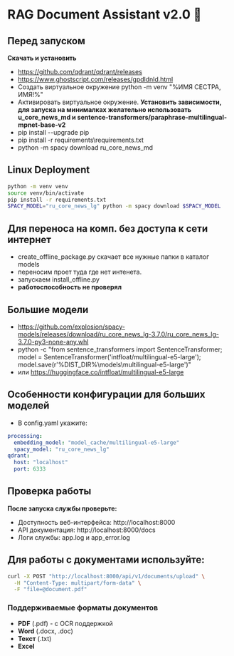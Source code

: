 # RAG Document Assistant v2.0 🚀
## Перед запуском
**Скачать и установить**
- https://github.com/qdrant/qdrant/releases
- https://www.ghostscript.com/releases/gpdldnld.html
- Создать виртуальное окружение python -m venv "%ИМЯ СЕСТРА, ИМЯ!%"
- Активировать виртуальное окружение.
**Установить зависимости, для запуска на минималках желательно использовать u_core_news_md и sentence-transformers/paraphrase-multilingual-mpnet-base-v2**
- pip install --upgrade pip
- pip install -r requirements\requirements.txt
- python -m spacy download ru_core_news_md

## Linux Deployment
```bash
python -m venv venv
source venv/bin/activate
pip install -r requirements.txt
SPACY_MODEL="ru_core_news_lg" python -m spacy download $SPACY_MODEL
```

## Для переноса на комп. без доступа к сети интернет
 - create_offline_package.py скачает все нужные папки в каталог models
 - переносим проет туда где нет интенета.
 - запускаем install_offline.py
 - **работоспособность не проверял**

## Большие модели
- https://github.com/explosion/spacy-models/releases/download/ru_core_news_lg-3.7.0/ru_core_news_lg-3.7.0-py3-none-any.whl
- python -c "from sentence_transformers import SentenceTransformer; model = SentenceTransformer('intfloat/multilingual-e5-large'); model.save(r'%DIST_DIR%\\models\\multilingual-e5-large')"
- или https://huggingface.co/intfloat/multilingual-e5-large

## Особенности конфигурации для больших моделей
- В config.yaml укажите:
```yaml
processing:
  embedding_model: "model_cache/multilingual-e5-large"
  spacy_model: "ru_core_news_lg"
qdrant:
  host: "localhost"
  port: 6333
```

## Проверка работы
**После запуска службы проверьте:**
- Доступность веб-интерфейса: http://localhost:8000
- API документация: http://localhost:8000/docs
- Логи службы: app.log и app_error.log

## Для работы с документами используйте:
```bash
curl -X POST "http://localhost:8000/api/v1/documents/upload" \
  -H "Content-Type: multipart/form-data" \
  -F "file=@document.pdf"
```

### Поддерживаемые форматы документов
- **PDF** (.pdf) - с OCR поддержкой
- **Word** (.docx, .doc)
- **Текст** (.txt)
- **Excel**

